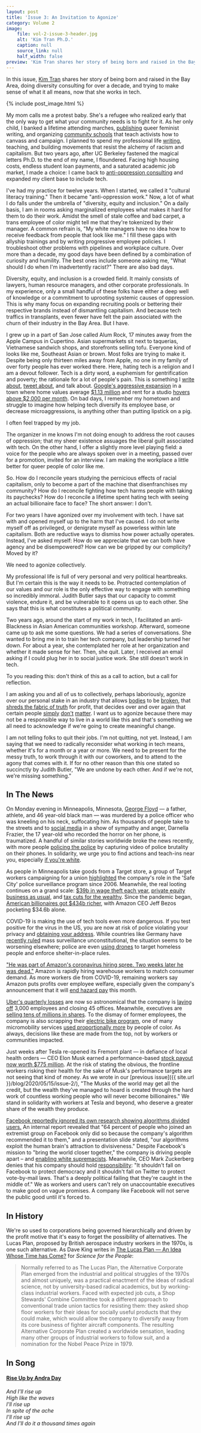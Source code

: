 ```yaml
---
layout: post
title: 'Issue 3: An Invitation to Agonize'
category: Volume 2
image:
    file: vol-2-issue-3-header.jpg
    alt: 'Kim Tran Ph.D.'
    caption: null
    source_link: null
    half_width: false
preview: 'Kim Tran shares her story of being born and raised in the Bay Area, doing diversity consulting for over a decade, and trying to make sense of what it all means, now that she works in tech.'
---
```


In this issue, [Kim Tran](https://twitter.com/but_im_kim_tran) shares her story of being born and raised in the Bay Area, doing diversity consulting for over a decade, and trying to make sense of what it all means, now that she works in tech.

<!--excerpt-->

{% include post_image.html %}

My mom calls me a protest baby. She's a refugee who realized early that the only way to get what your community needs is to fight for it. As her only child, I banked a lifetime attending marches, [publishing](http://www.thirdwomanpress.com/) queer feminist writing, and organizing [community schools](https://vietunity.wordpress.com/hai-ba-trung/) that teach activists how to canvass and campaign. I planned to spend my professional life [writing](https://www.teenvogue.com/story/transformative-justice-explained), teaching, and building movements that resist the alchemy of racism and capitalism. But two years ago, after UC Berkeley fastened the magical letters Ph.D. to the end of my name, I floundered. Facing high housing costs, endless student loan payments, and a saturated academic job market, I made a choice: I came back to [anti-oppression consulting](https://www.linkedin.com/in/kim-tran-ph-d-546439a9) and expanded my client base to include tech.

I've had my practice for twelve years. When I started, we called it "cultural literacy training." Then it became "anti-oppression work." Now, a lot of what I do falls under the umbrella of "diversity, equity and inclusion." On a daily basis, I am in rooms asking marginalized employees what makes it hard for them to do their work. Amidst the smell of stale coffee and bad carpet, a trans employee of color might tell me that they're tokenized by their manager. A common refrain is, "My white managers have no idea how to receive feedback from people that look like me." I fill these gaps with allyship trainings and by writing progressive employee policies. I troubleshoot other problems with pipelines and workplace culture. Over more than a decade, my good days have been defined by a combination of curiosity and humility. The best ones include someone asking me, "What should I do when I'm inadvertently racist?" There are also bad days.

Diversity, equity, and inclusion is a crowded field. It mainly consists of lawyers, human resource managers, and other corporate professionals. In my experience, only a small handful of these folks have either a deep well of knowledge or a commitment to uprooting systemic causes of oppression. This is why many focus on expanding recruiting pools or bettering their respective brands instead of dismantling capitalism. And because tech traffics in transplants, even fewer have felt the pain associated with the churn of their industry in the Bay Area. But I have.

I grew up in a part of San Jose called Alum Rock, 17 minutes away from the Apple Campus in Cupertino. Asian supermarkets sit next to taquerias, Vietnamese sandwich shops, and storefronts selling tofu. Everyone kind of looks like me, Southeast Asian or brown. Most folks are trying to make it. Despite being only thirteen miles away from Apple, no one in my family of over forty people has ever worked there. Here, hating tech is a religion and I am a devout follower. Tech is a dirty word, a euphemism for gentrification and poverty; the rationale for a lot of people's pain. This is something I [write about](https://rewire.news/article/2017/10/24/neighbors-look-like-alien-women-gentrification/), [tweet about](https://twitter.com/but_im_kim_tran/status/1259207531982811137), and talk about. [Google's aggressive expansion](https://www.sfchronicle.com/business/article/Google-proposes-master-plan-for-San-Jose-14511528.php) in a town where home values average [$1.13 million](https://www.zillow.com/research/hottest-housing-markets-2018-17852/) and rent for a studio [hovers above $2,000 per month](https://www.apartmentguide.com/blog/most-expensive-cities-for-renters/). On bad days, I remember my hometown and struggle to imagine how helping tech diversify its employee base, or decrease microaggressions, is anything other than putting lipstick on a pig.

I often feel trapped by my job.

The organizer in me knows I'm not doing enough to address the root causes of oppression; that my sheer existence assuages the liberal guilt associated with tech. On the other hand, I offer a slightly more level playing field: a voice for the people who are always spoken over in a meeting, passed over for a promotion, invited for an interview. I am making the workplace a little better for queer people of color like me.

So. How do I reconcile years studying the pernicious effects of racial capitalism, only to become a part of the machine that disenfranchises my community? How do I reconcile fighting how tech harms people with taking its paychecks? How do I reconcile a lifetime spent hating tech with seeing an actual billionaire face to face? The short answer: I don't.

For two years I have agonized over my involvement with tech. I have sat with and opened myself up to the harm that I've caused. I do not write myself off as privileged, or denigrate myself as powerless within late capitalism. Both are reductive ways to dismiss how power actually operates. Instead, I've asked myself: How do we appreciate that we can both have agency and be disempowered? How can we be gripped by our complicity? Moved by it?

We need to agonize collectively.

My professional life is full of very personal and very political heartbreaks. But I'm certain this is the way it needs to be. Protracted contemplation of our values and our role is the only effective way to engage with something so incredibly immoral. Judith Butler says that our capacity to commit violence, endure it, and be vulnerable to it opens us up to each other. She says that this is what constitutes a political community.

Two years ago, around the start of my work in tech, I facilitated an anti-Blackness in Asian American communities workshop. Afterward, someone came up to ask me some questions. We had a series of conversations. She wanted to bring me in to train her tech company, but leadership turned her down. For about a year, she contemplated her role at her organization and whether it made sense for her. Then, she quit. Later, I received an email asking if I could plug her in to social justice work. She still doesn't work in tech.

To you reading this: don't think of this as a call to action, but a call for reflection.

I am asking you and all of us to collectively, perhaps laboriously, agonize over our personal stake in an industry that allows [bodies](https://techcrunch.com/2020/05/22/an-eighth-amazon-warehouse-employee-has-died-from-covid-19/) to be [broken](https://www.revealnews.org/article/tesla-says-its-factory-is-safer-but-it-left-injuries-off-the-books/), that [shreds the fabric of truth](https://www.newyorker.com/podcast/political-scene/how-facebook-continues-to-spread-fake-news) for profit, that decides over and over again that certain people [simply](https://www.technologyreview.com/2018/10/22/139639/amazon-is-the-invisible-backbone-behind-ices-immigration-crackdown/) [don't](https://mijente.net/wp-content/uploads/2018/10/WHO%E2%80%99S-BEHIND-ICE_-The-Tech-and-Data-Companies-Fueling-Deportations-_v1.pdf) [matter](https://www.sfchronicle.com/politics/article/Stern-attitude-toward-tech-industry-emerges-on-SF-13823806.php). I want us to agonize because there may not be a responsible way to live in a world like this and that's something we all need to acknowledge if we're going to create meaningful change.

I am not telling folks to quit their jobs. I'm not quitting, not yet. Instead, I am saying that we need to radically reconsider what working in tech means, whether it's for a month or a year or more. We need to be present for the messy truth, to work through it with our coworkers, and to attend to the agony that comes with it. If for no other reason than this one stated so succinctly by Judith Butler, "We are undone by each other. And if we're not, we're missing something."

## In The News

On Monday evening in Minneapolis, Minnesota, [George Floyd](https://www.nytimes.com/2020/05/27/us/george-floyd-minneapolis-death.html) — a father, athlete, and 46 year-old black man — was murdered by a police officer who was kneeling on his neck, suffocating him. As thousands of people take to the streets and to [social media](https://twitter.com/search?q=%23GeorgeFloyd) in a show of sympathy and anger, Darnella Frazier, the 17 year-old who recorded the horror on her phone, is traumatized. A handful of similar stories worldwide broke the news recently, with more people [policing the police](https://www.chicagotribune.com/featured/sns-nyt-bystander-videos-policing-police-20200527-xi7qybnjxrgpfl5q6jsy2zb3mq-story.html) by capturing video of police brutality on their phones. In solidarity, we urge you to find actions and teach-ins near you, especially [if you're white](https://medium.com/@surj_action/5-ways-white-people-can-take-action-in-response-to-white-and-state-sanctioned-violence-2bb907ba5277).

As people in Minneapolis take goods from a Target store, a group of Target workers campaigning for a union [highlighted](https://twitter.com/tgtworkersunite/status/1266099674706055181) the company's role in the 'Safe City' police surveillance program since 2006. Meanwhile, the real looting continues on a grand scale: [$39b in wage theft each year](https://www.epi.org/publication/epidemic-wage-theft-costing-workers-hundreds/), [private equity business as usual](https://www.theonion.com/protestors-criticized-for-looting-businesses-without-fo-1843735351), and [tax cuts for the wealthy](https://twitter.com/ohJuliatweets/status/12660050427730493470). Since the pandemic began, [American billionaires got $434b richer](https://www.cnbc.com/2020/05/21/american-billionaires-got-434-billion-richer-during-the-pandemic.html), with Amazon CEO Jeff Bezos pocketing $34.6b alone.

COVID-19 is making the use of tech tools even more dangerous. If you test positive for the virus in the US, you are now at risk of police violating your privacy and [obtaining your address](https://www.nbcnews.com/news/us-news/tested-positive-coronavirus-health-workers-may-share-your-address-police-n1178696). While countries like Germany have [recently ruled](https://www.eff.org/deeplinks/2020/05/victory-german-mass-surveillance-abroad-ruled-unconstitutional) mass surveillance unconstitutional, the situation seems to be worsening elsewhere; police are even [using drones](https://www.nbcnews.com/tech/security/homeless-people-are-risk-coronavirus-police-have-contentious-solution-drones-n1191866) to target homeless people and enforce shelter-in-place rules.

["He was part of Amazon's coronavirus hiring spree. Two weeks later he was dead."](https://www.latimes.com/business/technology/story/2020-05-27/la-fi-tn-amazon-worker-dead-hiring-wave) Amazon is rapidly hiring warehouse workers to match consumer demand. As more workers die from COVID-19, remaining workers say Amazon puts profits over employee welfare, especially given the company's announcement that it will [end hazard pay](https://www.vox.com/recode/2020/5/13/21256756/amazon-pay-increases-frontline-warehouse-workers-covid-19-coronavirus-pandemic-may) this month.

[Uber's quarterly losses](https://techcrunch.com/2020/05/07/uber-eats-grew-like-hell-in-q1-but-ubers-still-lost-nearly-3b/) are now so astronomical that the company is [laying off](https://techcrunch.com/2020/05/18/more-uber-layoffs/) 3,000 employees and closing 45 offices. Meanwhile, executives are [selling tens of millions in shares](https://www.businessinsider.com/after-layoffs-uber-exec-sold-half-her-shares-86-million-2020-5). To the dismay of former employees, the company is also scrapping their [electric bike program](https://www.vice.com/en_us/article/jgx8jb/a-shameful-nightmare-truckloads-of-perfectly-good-jump-bikes-are-being-shredded), one of many micromobility services [used proportionally more](https://www.wired.com/story/electric-scooter-share-demographics-report-study-populus/) by people of color. As always, decisions like these are made from the top, not by workers or communities impacted.

Just weeks after Tesla re-opened its Fremont plant — in defiance of local health orders — CEO Elon Musk earned a performance-based [stock payout now worth $775 million](https://www.cnbc.com/2020/05/28/musk-gets-first-tranche-of-multimillion-dollar-tesla-incentive-payout.html). At the risk of stating the obvious, the frontline workers risking their health for the sake of Musk's performance targets are not seeing that kind of money. As we wrote in our [previous issue]({{ site.url }}/blog/2020/05/15/issue-2/), "The Musks of the world may get all the credit, but the wealth they’ve managed to hoard is created through the hard work of countless working people who will never become billionaires." We stand in solidarity with workers at Tesla and beyond, who deserve a greater share of the wealth they produce.

[Facebook reportedly ignored its own research showing algorithms divided users.](https://www.theverge.com/2020/5/26/21270659/facebook-division-news-feed-algorithms) An internal report revealed that "64 percent of people who joined an extremist group on Facebook only did so because the company's algorithm recommended it to them," and a presentation slide stated, "our algorithms exploit the human brain's attraction to divisiveness." Despite Facebook's mission to "bring the world closer together," the company is driving people apart – and [enabling white supremacists](https://www.theguardian.com/technology/2019/nov/21/facebook-white-nationalists-ban-vdare-red-ice). Meanwhile, CEO Mark Zuckerberg denies that his company should hold [responsibility](https://www.wsj.com/articles/twitters-labels-for-trump-tweets-show-platforms-split-over-political-speech-11590621829): "It shouldn't fall on Facebook to protect democracy and it shouldn't fall on Twitter to protect vote-by-mail laws. That's a deeply political failing that they're caught in the middle of." We as workers and users can't rely on unaccountable executives to make good on vague promises. A company like Facebook will not serve the public good until it's forced to.

## In History

We're so used to corporations being governed hierarchically and driven by the profit motive that it's easy to forget the possibility of alternatives. The Lucas Plan, proposed by British aerospace industry workers in the 1970s, is one such alternative. As Dave King writes in [The Lucas Plan — An Idea Whose Time has Come?](https://magazine.scienceforthepeople.org/vol22-2/the-new-lucas-plan/) for _Science for the People_:

> Normally referred to as The Lucas Plan, the Alternative Corporate Plan emerged from the industrial and political struggles of the 1970s and almost uniquely, was a practical enactment of the ideas of radical science, not by university-based radical academics, but by working-class industrial workers. Faced with expected job cuts, a Shop Stewards' Combine Committee took a different approach to conventional trade union tactics for resisting them: they asked shop floor workers for their ideas for socially useful products that they could make, which would allow the company to diversify away from its core business of fighter aircraft components. The resulting Alternative Corporate Plan created a worldwide sensation, leading many other groups of industrial workers to follow suit, and a nomination for the Nobel Peace Prize in 1979.

## In Song

#### [Rise Up by Andra Day](https://www.youtube.com/watch?v=kNKu1uNBVkU)

_And I'll rise up_<br/>
_High like the waves_<br/>
_I'll rise up_<br/>
_In spite of the ache_<br/>
_I'll rise up_<br/>
_And I'll do it a thousand times again_<br/>
